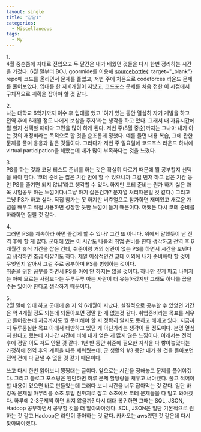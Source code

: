 ```yaml
---
layout: single
title: "잡담1"
categories:
  - Miscellaneous
tags:
  - My
---
```

1.<br>
4월 중순쯤에 자대로 전입오고 두 달간은 내가 배웠던 것들을 다시 한번 정리하는 시간을 가졌다. 6월 말부터 BOJ, goormide를 이용해 [sourcebottle](https://github.com/siriyaoff/sourcebottle){: target="_blank"} repo에 코드를 올리면서 문제를 풀었고, 저번 주에 처음으로 codeforces 라운드 문제를 풀어보았다. 입대를 한 지 6개월이 지났고, 코드포스 문제를 처음 접한 이 시점에서 구체적으로 계획을 잡아야 할 것 같다.

2.<br>
나는 대학교 6학기까지 이수 후 입대를 했고 '여기 있는 동안 열심히 자기 계발을 하고 전역 후에 6개월 정도 나에게 보상을 주자'라는 생각을 하고 있다. 그래서 내 자유시간에 뭘 할지 선택할 때마다 고민을 많이 하게 된다. 저번 주(8월 중순)까지는 그나마 내가 아는 것의 재정비라는 목적으로 할 것을 순조롭게 정했다. 예를 들면 내용 복습, 그에 관한 문제를 풀며 응용과 같은 것들이다. 그러다가 저번 주 일요일에 코드포스 라운드 하나에 virtual participation을 해봤는데 내가 많이 부족하다는 것을 느꼈다.

3.<br>
PS를 하는 것과 코딩 테스트 준비를 하는 것은 확실히 다르기 때문에 뭘 공부할지 선택을 해야 한다. '코테 준비는 짧은 기간 안에 할 수 있으니까 그걸 먼저 하고 남은 기간 동안 PS를 즐기면 되지 않냐'라고 생각할 수 있다. 하지만 코테 준비는 뭔가 하기 싫은 과목 시험공부 하는 느낌이다.(그냥 하기 싫은건가? 문자열 처리때문일 것 같다.) 그리고 그냥 PS가 하고 싶다. 직접 참가는 못 하지만 버츄얼으로 참가하면 재미있고 새로운 개념을 배우고 직접 사용하면 성장한 듯한 느낌이 들기 때문이다. 어쨌든 다시 코테 준비를 하라하면 질릴 것 같다. 

4.<br>
그러면 PS를 계속하라 하면 즐겁게 할 수 있나? 그건 또 아니다. 위에서 말했듯이 난 전역 후에 할 게 많다. 군대에 있는 이 시간도 나름의 취업 준비를 한다 생각하고 전역 후 6개월간 휴식 기간을 잡은 건데, 취준이랑 거의 상관이 없는 PS를 하면서 시간을 보낸다고 생각하면 조금 아깝기도 하다. 제일 이상적인건 코테 이외에 내가 준비해야 할 것이 무엇인지 알아서 그걸 주로 공부하며 PS를 병행하는 것이다.  
취준을 위한 공부를 하면서 PS를 아예 안 하지는 않을 것이다. 하나만 깊게 파고 나머지는 아예 모르는 사람보다는 두루두루 아는 사람이 더 유능하겠지만 그래도 하나를 꼽을 수는 있어야 한다고 생각하기 때문이다.

5.<br>
2월 말에 입대 하고 군대에 온 지 약 6개월이 지났다. 실질적으로 공부할 수 있었던 기간은 약 4개월 정도 되는데 되돌아보면 정말 한 게 없는것 같다. 취업준비라는 목표를 세우고 들어왔는데 지금까지도 뭘 준비해야 할 지 정확히 알지도 못하고 헤매고 있다. 지금까지 두루뭉실한 목표 아래서 태만하고 있던 게 아닌가라는 생각이 들 정도이다. 분명 열심히 한다고 했는데 지나간 시간에 비해 내가 얻은 게 많지 않은 느낌이다. 이래서는 전역 후에 정말 이도 저도 안될 것 같다. 1년 반 동안 취준에 필요한 지식을 다 쌓아놓았다는 가정하에 전역 후의 계획을 나름 세워뒀는데, 군 생활의 1/3 동안 내가 한 것을 돌아보면 전역 전에 다 끝낼 수 없을 것 같기 때문이다. 

쓰고 다시 한번 읽어보니 찡찡대는 글이다. 앞으로는 시간을 정해놓고 문제를 풀어야겠다. 그리고 블로그 포스팅은 웬만하면 하루 문제 할당량을 채우고 써야겠다. 풀고 적어야 할 내용이 있으면 바로 만들었는데 그러다 보니 시간을 너무 잡아먹는 것 같다. 일단 바킹독 문제집 마무리를 소초 투입 전까지로 잡고 소초에서 코테 문제들을 다 밀고 와야겠다. 하루에 2-3문제씩 하면 되지 않을까? 다시 대대 복귀하면 그때는 SQL, JSON, Hadoop 공부하면서 공부할 것을 더 알아봐야겠다. SQL, JSON은 일단 기본적으로 원하는 것 같고 Hadoop은 라인이 좋아하는 것 같다. 카카오는 aws였던 것 같은데 다시 찾아봐야겠다.